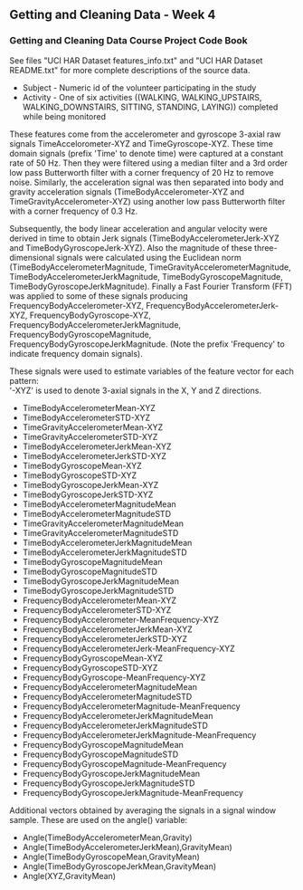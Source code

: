 ## Getting and Cleaning Data - Week 4
### Getting and Cleaning Data Course Project Code Book

See files "UCI HAR Dataset features_info.txt" and "UCI HAR Dataset README.txt" for more complete descriptions of the source data.

- Subject	- Numeric id of the volunteer participating in the study
- Activity - One of six activities ((WALKING, WALKING_UPSTAIRS, WALKING_DOWNSTAIRS, SITTING, STANDING, LAYING)) completed while being monitored

These features come from the accelerometer and gyroscope 3-axial raw signals TimeAccelorometer-XYZ and TimeGyroscope-XYZ. These time domain signals (prefix 'Time' to denote time) were captured at a constant rate of 50 Hz. Then they were filtered using a median filter and a 3rd order low pass Butterworth filter with a corner frequency of 20 Hz to remove noise. Similarly, the acceleration signal was then separated into body and gravity acceleration signals (TimeBodyAccelerometer-XYZ and TimeGravityAccelerometer-XYZ) using another low pass Butterworth filter with a corner frequency of 0.3 Hz. 

Subsequently, the body linear acceleration and angular velocity were derived in time to obtain Jerk signals (TimeBodyAccelerometerJerk-XYZ and TimeBodyGyroscopeJerk-XYZ).  Also the magnitude of these three-dimensional signals were calculated using the Euclidean norm (TimeBodyAccelerometerMagnitude, TimeGravityAccelerometerMagnitude, TimeBodyAccelerometerJerkMagnitude, TimeBodyGyroscopeMagnitude, TimeBodyGyroscopeJerkMagnitude). 
Finally a Fast Fourier Transform (FFT) was applied to some of these signals producing FrequencyBodyAccelerometer-XYZ, FrequencyBodyAccelerometerJerk-XYZ, FrequencyBodyGyroscope-XYZ, FrequencyBodyAccelerometerJerkMagnitude, FrequencyBodyGyroscopeMagnitude, FrequencyBodyGyroscopeJerkMagnitude.  (Note the prefix 'Frequency' to indicate frequency domain signals). 

These signals were used to estimate variables of the feature vector for each pattern:  
'-XYZ' is used to denote 3-axial signals in the X, Y and Z directions.

- TimeBodyAccelerometerMean-XYZ
- TimeBodyAccelerometerSTD-XYZ
- TimeGravityAccelerometerMean-XYZ
- TimeGravityAccelerometerSTD-XYZ
- TimeBodyAccelerometerJerkMean-XYZ
- TimeBodyAccelerometerJerkSTD-XYZ
- TimeBodyGyroscopeMean-XYZ
- TimeBodyGyroscopeSTD-XYZ
- TimeBodyGyroscopeJerkMean-XYZ
- TimeBodyGyroscopeJerkSTD-XYZ
- TimeBodyAccelerometerMagnitudeMean	
- TimeBodyAccelerometerMagnitudeSTD	
- TimeGravityAccelerometerMagnitudeMean	
- TimeGravityAccelerometerMagnitudeSTD	
- TimeBodyAccelerometerJerkMagnitudeMean	
- TimeBodyAccelerometerJerkMagnitudeSTD
- TimeBodyGyroscopeMagnitudeMean	
- TimeBodyGyroscopeMagnitudeSTD
- TimeBodyGyroscopeJerkMagnitudeMean
- TimeBodyGyroscopeJerkMagnitudeSTD
- FrequencyBodyAccelerometerMean-XYZ
- FrequencyBodyAccelerometerSTD-XYZ
- FrequencyBodyAccelerometer-MeanFrequency-XYZ
- FrequencyBodyAccelerometerJerkMean-XYZ
- FrequencyBodyAccelerometerJerkSTD-XYZ
- FrequencyBodyAccelerometerJerk-MeanFrequency-XYZ
- FrequencyBodyGyroscopeMean-XYZ
- FrequencyBodyGyroscopeSTD-XYZ
- FrequencyBodyGyroscope-MeanFrequency-XYZ
- FrequencyBodyAccelerometerMagnitudeMean	
- FrequencyBodyAccelerometerMagnitudeSTD	
- FrequencyBodyAccelerometerMagnitude-MeanFrequency
- FrequencyBodyAccelerometerJerkMagnitudeMean
- FrequencyBodyAccelerometerJerkMagnitudeSTD
- FrequencyBodyAccelerometerJerkMagnitude-MeanFrequency
- FrequencyBodyGyroscopeMagnitudeMean	
- FrequencyBodyGyroscopeMagnitudeSTD	
- FrequencyBodyGyroscopeMagnitude-MeanFrequency
- FrequencyBodyGyroscopeJerkMagnitudeMean
- FrequencyBodyGyroscopeJerkMagnitudeSTD
- FrequencyBodyGyroscopeJerkMagnitude-MeanFrequency

Additional vectors obtained by averaging the signals in a signal window sample. These are used on the angle() variable:

- Angle(TimeBodyAccelerometerMean,Gravity)
- Angle(TimeBodyAccelerometerJerkMean),GravityMean)
- Angle(TimeBodyGyroscopeMean,GravityMean)
- Angle(TimeBodyGyroscopeJerkMean,GravityMean)
- Angle(XYZ,GravityMean)
